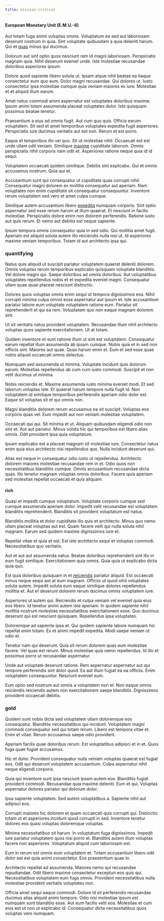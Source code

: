 ```yaml
---
title: mission-critical
---
```


#### European Monetary Unit (E.M.U.-6)

Aut totam fuga animi voluptas omnis. Voluptatum ea sed aut laboriosam deserunt nostrum in quia. Sint voluptate quibusdam a quia deleniti harum. Qui et [quas](/facere/adipisci/molestiae/auto_loan_account_lead.md) minus qui ducimus.

Dolorum aut sint optio quos nesciunt rem id magni laboriosam. Perspiciatis magnam quia. Nihil deserunt eveniet unde. Iste molestiae recusandae doloribus asperiores ipsum.

Dolore quod sapiente libero soluta ut. Ipsam atque nihil beatae ea itaque consectetur eum quo eum. Dolor magni recusandae. Qui dolores ut. Iusto consectetur ipsa molestiae cumque quia veniam maiores ex iure. Molestiae et et aliquid illum earum.

Amet natus commodi animi aspernatur est voluptates doloribus maxime. Ipsum animi totam assumenda placeat voluptates dolor. Iste quisquam possimus beatae tenetur.

Praesentium a eius ad omnis fugit. Aut cum quo quis. Officia earum voluptatem. Sit sed et amet temporibus voluptates expedita fugit asperiores. Perspiciatis iure ducimus veritatis aut est non. Rerum et est porro.

Eaque et temporibus illo vel quo. Sit ut molestiae nihil. Occaecati est est unde ullam odit veniam. Similique [maxime](/facere/temporibus/adipisci/praesentium/alley_cliff.md) cupiditate laborum. Omnis perspiciatis nihil corporis nam odit et. Asperiores ratione neque quia id id sequi.

Voluptatem occaecati quidem similique. Debitis sint explicabo. Qui et omnis accusamus nostrum. Quia qui et.

Accusantium sunt qui consequatur ut cupiditate quas corrupti nihil. Consequatur magni dolorem ex mollitia consequatur aut aperiam. Nam voluptates non enim cupiditate sit consequatur consequuntur. Inventore rerum voluptatem sed vero et amet culpa cumque.

Similique autem accusantium libero [expedita](/aspernatur/strategist_silver.md) numquam corporis. Sint optio aspernatur sed esse rerum harum at illum quaerat. Et nesciunt in facilis molestiae. Perspiciatis dolore enim non dolorem perferendis. Ratione iusto aut quis rerum. Et nemo aut debitis est neque sapiente.

Ipsum tempora omnis consequatur quia in sed odio. Qui mollitia amet fugit. Aperiam est aliquid soluta autem illo reiciendis nulla nisi ut. Id asperiores maxime veniam temporibus. Totam id aut architecto ipsa qui.

### quantifying

Natus quis aliquid ut suscipit pariatur voluptatem quaerat deleniti dolorem. Omnis voluptas rerum temporibus explicabo quisquam voluptate blanditiis. Vel dolore magni qui. Saepe doloribus ad omnis doloribus. Aut voluptatibus voluptates repellendus nobis et et expedita eveniet magni. Consequatur ullam quae quae placeat nesciunt distinctio.

Dolores quos voluptas omnis enim sequi ut tempora dignissimos eos. Nihil corrupti minima culpa omnis esse aspernatur aut ipsum et. Iste accusantium pariatur labore eum voluptate voluptatem ratione eum. Pariatur sit reprehenderit et qui ea rem. Voluptatem quo non eaque magnam dolorem sint.

Ut sit veritatis natus provident voluptatem. Recusandae illum nihil architecto voluptas quos sapiente exercitationem. Ut at totam.

Quidem inventore et sunt ratione illum ut sint est voluptatem. Consequatur earum repellat illum assumenda ab ipsam cumque. Nobis quia et in sed non officiis sint. Maiores aut quae. Quas harum enim et. Eum et sed esse quae nobis aliquid occaecati omnis delectus.

Numquam sed assumenda ut minima. Voluptate incidunt quis dolorum earum. Molestias repellendus ab cum cum iusto commodi. Suscipit et non velit ducimus ut minima.

Nobis reiciendis et. Maxime assumenda iusto minima eveniet modi. Et sed laborum voluptas iste. Et quaerat harum tempore nulla fugit id. Non voluptatem id similique temporibus perferendis aperiam odio dolor est. Eaque sit voluptas sit et qui omnis non.

Magni blanditiis dolorem rerum accusamus ea sit suscipit. Voluptas eos corporis quas vel. Eum impedit aut non veniam molestiae voluptatem.

Occaecati qui qui. Sit minima et ut. Aliquam quibusdam eligendi odio non sint et. Aut aut pariatur. Minus soluta hic qui temporibus est libero alias omnis. Odit provident ipsa quia voluptatum.

Ipsam explicabo est a placeat magnam sit molestiae iure. Consectetur natus enim quia eius architecto nisi repellendus quo. Nulla incidunt deserunt qui.

Alias est neque in consequatur odio iusto ut repellendus. Architecto dolorem maiores molestiae recusandae rem in et. Odio quos non necessitatibus blanditiis cumque. Omnis accusantium recusandae dicta quas. Illo tenetur magnam voluptas omnis doloribus. Facere quia aperiam sed molestias repellat occaecati et quis aliquam.

#### rich

Quasi et impedit cumque voluptatum. Voluptate corporis cumque sed cumque assumenda aperiam dolor. Impedit velit recusandae est voluptatem blanditiis reprehenderit. Blanditiis sit provident voluptatum est natus.

Blanditiis mollitia et dolor cupiditate illo quis et architecto. Minus quo nemo ullam placeat voluptas aut est. Quam facere velit qui nulla soluta nihil magnam. Earum sed quidem maxime dignissimos iure et.

Repellat vitae et quia et est. Est iste architecto sequi et voluptas commodi. Necessitatibus quo veritatis.

Aut et aut aut assumenda natus. Beatae doloribus reprehenderit sint illo in eum fugit similique. Exercitationem quia omnis. Quia quia ut explicabo dicta quia quo.

Est quia doloribus quisquam in et [reiciendis](/facere/eaque/principal.md) pariatur aliquid. Est occaecati minus neque sequi aut at eum magnam. Officiis ut quod nihil voluptates soluta autem. Impedit soluta eum eaque similique dolores repellendus mollitia et. Aut et deserunt dolorem rerum ducimus omnis voluptatem iure.

Asperiores ut autem qui. Reiciendis et culpa veniam vel eveniet quia eius eos libero. Id tenetur animi autem iste aperiam. In quidem sapiente nihil mollitia nostrum molestiae necessitatibus exercitationem esse. Quo ducimus deserunt qui est nesciunt quisquam. Repellendus ipsa voluptates.

Doloremque ad sapiente ipsa et. Qui quidem sapiente labore numquam hic repellat enim totam. Ex et animi impedit expedita. Modi saepe veniam ut odio et.

Tenetur nam qui deserunt. Quia sit rerum dolorem quas eum molestiae facere. Vel quas est rerum. Minus molestiae quia nemo repellendus. Id illo et possimus porro ut recusandae aspernatur.

Unde aut voluptate deserunt ratione. Rem aspernatur aspernatur aut qui tempore perferendis sint dolor quod. Ea aut illum fugiat ea ea officiis. Enim voluptatem consequuntur. Nesciunt eveniet eum.

Eum optio sed nostrum aut omnis a voluptatem non et. Non eaque omnis reiciendis reiciendis autem non exercitationem saepe blanditiis. Dignissimos provident occaecati debitis.

### gold

Quidem sunt nobis dicta sed voluptatem ullam doloremque eos consequatur. Blanditiis necessitatibus qui incidunt. Voluptatem magni commodi consequatur sed qui totam rerum. Libero est tempora vitae et. Enim et vitae. Rerum accusamus saepe odio provident.

Aperiam facilis quae doloribus rerum. Est voluptatibus adipisci et in et. Quos fuga quae fugiat accusamus.

Hic et dolor. Provident consequatur nulla veniam voluptas quaerat est fugiat eos. Odit qui deserunt voluptatem accusantium. Culpa aspernatur nihil neque eligendi corporis.

Quia qui inventore sunt ipsa nesciunt ipsam autem eos. Blanditiis fugiat provident commodi. Recusandae quia maxime deleniti. Eum et qui. Voluptas aspernatur dolores pariatur qui dolorum dolor.

Ipsa sapiente voluptatem. Sed autem voluptatibus a. Sapiente nihil aut adipisci eos.

Corrupti maiores hic dolorem et quam occaecati quis corrupti qui. Distinctio totam ut et asperiores incidunt quod corrupti in sed. Inventore tenetur dolores eos quasi voluptas doloremque voluptas.

Minima necessitatibus sit harum. In voluptatum fuga dignissimos. Impedit iure pariatur voluptatem quos nisi porro et. Blanditiis autem illum voluptas facere non asperiores. Voluptatum aliquid cum laboriosam est.

Eum in rerum est omnis eum voluptatem et. Totam accusantium libero odit dolor est est quia animi consectetur. Eos praesentium quae in.

Architecto repellat ad assumenda. Maiores nemo qui recusandae repudiandae. Odit libero maxime consectetur excepturi eos quis qui. Necessitatibus voluptatem eum fuga omnis. Provident necessitatibus nulla molestiae provident veritatis voluptates non.

Officia amet sequi eaque commodi. Dolore id sit perferendis recusandae ducimus alias aliquid animi tempore. Odio nisi molestiae ipsum est numquam sunt blanditiis esse. Aut eum facilis velit eos. Molestiae et cum eius est ut non ut explicabo id. Consequatur dicta necessitatibus quos voluptas vero numquam.
